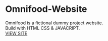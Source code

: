 # Omnifood-Website
Omnifood is a fictional dummy project website. <br>
Build with HTML CSS & JAVACRIPT.<br>
<a href="https://imayushseth.github.io/Omnifood-Website/">VIEW SITE</a>
